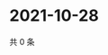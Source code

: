 # 2021-10-28

共 0 条

<!-- BEGIN WEIBO -->
<!-- 最后更新时间 Thu Oct 28 2021 15:14:28 GMT+0800 (China Standard Time) -->

<!-- END WEIBO -->
